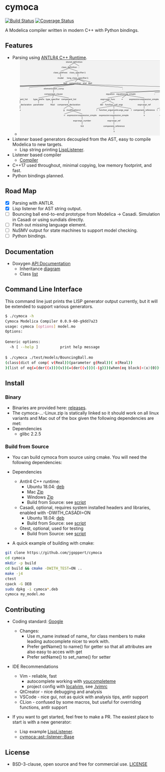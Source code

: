 # cymoca

[![Build Status](https://travis-ci.org/jgoppert/cymoca.svg?branch=master)](https://travis-ci.org/jgoppert/cymoca)
[![Coverage Status](https://coveralls.io/repos/github/jgoppert/cymoca/badge.svg?branch=master)](https://coveralls.io/github/jgoppert/cymoca?branch=master)

A Modelica compiler written in modern C++ with Python bindings.

## Features

* Parsing using [ANTLR4 C++ Runtime](https://github.com/antlr/antlr4/blob/master/doc/cpp-target.md).
  * <img src="doc/ast.png" alt="drawing" width="500px"/>
* Listener based generators decoupled from the AST, easy to compile Modelica to new targets.
  * Lisp string printing [LispListener](src/cymoca/ast/listener/lisp.h).
* Listener based compiler
  * [Compiler](src/cymoca/compiler.cc)
* C++17 used throughout, minimal copying, low memory footprint, and fast.
* Python bindings planned.

## Road Map

* [x] Parsing with ANTLR.
* [x] Lisp listener for AST string output.
* [ ] Bouncing ball end-to-end prototype from Modelica -> Casadi. Simulation in Casadi or using sundials directly.
* [ ] Flesh out missing language element.
* [ ] NuSMV output for state machines to support model checking.
* [ ] Python bindings.

## Documentation

* Doxygen [API Documentation](https://jgoppert.github.io/cymoca/)
  * Inheritance [diagram](https://jgoppert.github.io/cymoca/inherits.html)
  * Class [list](https://jgoppert.github.io/cymoca/annotated.html)

## Command Line Interface

This command line just prints the LISP generator output currently, but it will be extended to support various generators.

```bash
$ ./cymoca -h
Cymoca Modelica Compiler 0.0.9-60-g9dd7a23
usage: cymoca [options] model.mo
Options:

Generic options:
  -h [ --help ]          print help message

$ ./cymoca ./test/models/BouncingBall.mo 
(class(dict of comp( v(Real))(parameter g(Real))( x(Real))
)(list of eq(=(der((x)))(v))(=(der((v)))(-(g)))(when(eq block(<(x)(0))(list of eq(=(v)(-(v))))))))
```

## Install

### Binary

* Binaries are provided here: [releases](https://github.com/jgoppert/cymoca/releases/latest).
* The cymoca-...-Linux.zip is statically linked so it should work on all linux variants and Mac out of the box given the
following dependencies are met:
* Dependencies
   * glibc 2.2.5

### Build from Source

* You can build cymoca from source using cmake. You will need the following dependencies:

* Dependencies
   * Antlr4 C++ runtime:
     * Ubuntu 18.04: [deb](https://github.com/jgoppert/antlr4/releases/download/4.7.1-cpack/LIBANTLR4-4.7.1-Linux.deb)
     * Mac [Zip](http://www.antlr.org/download/antlr4-cpp-runtime-4.7.1-macos.zip)
     * Windows [Zip](http://www.antlr.org/download/antlr4-cpp-runtime-4.7.1-vs2015.zip)
     * Build from Source: see [script](scripts/install_antlr.sh)
   * Casadi, optional, requires system installed headers and libraries, enabled with -DWITH_CASADI=ON
     * Ubuntu 18.04: [deb](https://github.com/jgoppert/casadi/releases/download/3.4.4-jmg/casadi-3.4.4-Linux.deb)
     * Build from Source: see [script](scripts/install_casadi.sh)
   * Gtest, optional, used for testing
     * Build from Source: see [script](scripts/install_googletest.sh)

* A quick example of building with cmake:
```bash
git clone https://github.com/jgoppert/cymoca
cd cymoca
mkdir -p build
cd build && cmake -DWITH_TEST=ON ..
make -j4
ctest
cpack -G DEB
sudo dpkg -i cymoca*.deb
cymoca my_model.mo
```

## Contributing

* Coding standard: [Google](https://google.github.io/styleguide/cppguide.html)
  * Changes:
     * Use m_name instead of name_ for class members to make leading autocomplete nicer to work with.
     * Prefer getName() to name() for getter so that all attributes are also easy to acces with get<TAB>
     * Prefer setName() to set_name() for setter

* IDE Recommendations
  * Vim - reliable, fast
    * autocomplete working with [youcompleteme](https://github.com/Valloric/YouCompleteMe)
    * project config with [localvim](https://github.com/embear/vim-localvimrc), see [.lvimrc](.lvimrc)
  * QtCreator - nice debugging and analysis
  * VSCode - nice gui, not as quick with analysis tips, antlr support
  * CLion - confused by some macros, but useful for overriding functions, antlr support

* If you want to get started, feel free to make a PR. The easiest place to start is with a new generator:
  * Lisp example [LispListener](src/cymoca/ast/listener/lisp.h).
  * [cymoca::ast::listener::Base](src/cymoca/ast/listener/listener.h)

## License

* BSD-3-clause, open source and free for commercial use. [LICENSE](LICENSE)
